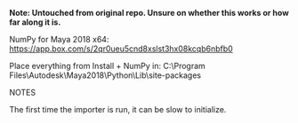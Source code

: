 **Note: Untouched from original repo. Unsure on whether this works or how far along it is.**

NumPy for Maya 2018 x64: https://app.box.com/s/2qr0ueu5cnd8xslst3hx08kcqb6nbfb0

Place everything from Install + NumPy in: C:\Program Files\Autodesk\Maya2018\Python\Lib\site-packages

NOTES

The first time the importer is run, it can be slow to initialize.
